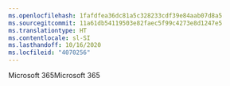 ```yaml
---
ms.openlocfilehash: 1fafdfea36dc81a5c328233cdf39e84aab07d8a5
ms.sourcegitcommit: 11a61db54119503e82faec5f99c4273e8d1247e5
ms.translationtype: HT
ms.contentlocale: sl-SI
ms.lasthandoff: 10/16/2020
ms.locfileid: "4070256"
---
```

<span data-ttu-id="95050-101">Microsoft 365</span><span class="sxs-lookup"><span data-stu-id="95050-101">Microsoft 365</span></span>